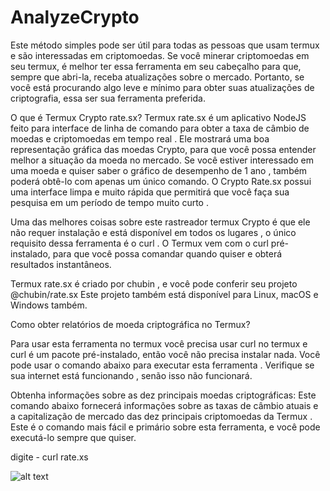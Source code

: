 # AnalyzeCrypto

 Este método simples pode ser útil para todas as pessoas que usam termux e são interessadas em criptomoedas. Se você minerar criptomoedas em seu termux, é melhor ter essa ferramenta em seu cabeçalho para que, sempre que abri-la, receba atualizações sobre o mercado. Portanto, se você está procurando algo leve e mínimo para obter suas atualizações de criptografia, essa ser sua ferramenta preferida.

O que é Termux Crypto rate.sx?
Termux rate.sx é um aplicativo NodeJS feito para interface de linha de comando para obter a taxa de câmbio de moedas e criptomoedas em tempo real . Ele mostrará uma boa representação gráfica das moedas Crypto, para  que você possa entender melhor a situação da moeda no mercado. Se você estiver interessado em uma moeda e quiser saber o gráfico de desempenho de 1 ano , também poderá obtê-lo com apenas um único comando. O Crypto Rate.sx possui uma interface limpa e muito rápida que permitirá que você faça sua pesquisa em um período de tempo muito curto .

Uma das melhores coisas sobre este rastreador termux Crypto é que ele não requer instalação e  está disponível em todos os lugares , o único requisito dessa ferramenta é o curl . O Termux vem com o curl pré-instalado, para que você possa comandar quando quiser e obterá resultados instantâneos.

Termux rate.sx é criado por chubin , e você pode conferir seu projeto @chubin/rate.sx Este projeto também está disponível para Linux, macOS e Windows também.

Como obter relatórios de moeda criptográfica no Termux?

Para usar esta ferramenta no  termux  você precisa usar  curl no termux  e curl é um pacote pré-instalado, então você não precisa instalar nada. Você pode  usar o comando abaixo para executar esta ferramenta . Verifique se sua internet está funcionando , senão isso não funcionará.

Obtenha informações sobre as dez principais moedas criptográficas:
Este comando abaixo fornecerá informações sobre as taxas de câmbio atuais e a capitalização de mercado das dez principais criptomoedas da Termux . Este é o comando mais fácil e primário sobre esta ferramenta, e você pode executá-lo sempre que quiser.

digite - curl rate.xs

![alt text](https://blogger.googleusercontent.com/img/a/AVvXsEjYrqHC8w6XXqOdHvI8cidCWIJJBL4JSoH2d2gk3ZheDFIkZb2jXvGjkMGqzPgxHeyt9TddESfw-G_igDuMOl18nN59ns_EhTGz56_V_p6UZsKXeRjbSB8Z0MYtarRyzLkCM01irLTwXnu91xxGkrxr3MTL1cTQ4QvIhUnmBlC6WBhGua-cG9Ma5qy5SQ=s400)
